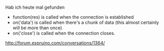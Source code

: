 
Hab ich heute mal gefunden


- function(res) is called when the connection is established
- on('data') is called when there's a chunk of data (this almost certainly will be more than once)
- on('close') is called when the connection closes.

http://forum.espruino.com/conversations/1364/
